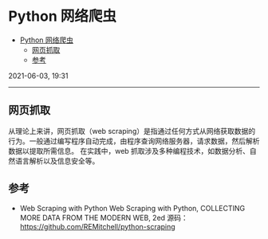 # Python 网络爬虫

- [Python 网络爬虫](#python-网络爬虫)
  - [网页抓取](#网页抓取)
  - [参考](#参考)

2021-06-03, 19:31
***

## 网页抓取

从理论上来讲，网页抓取（web scraping）是指通过任何方式从网络获取数据的行为。一般通过编写程序自动完成，由程序查询网络服务器，请求数据，然后解析数据以提取所需信息。
在实践中，web 抓取涉及多种编程技术，如数据分析、自然语言解析以及信息安全等。

## 参考

- Web Scraping with Python
Web Scraping  with Python, COLLECTING MORE DATA FROM THE MODERN WEB, 2ed
源码：https://github.com/REMitchell/python-scraping
